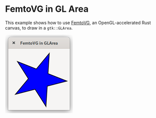 # FemtoVG in GL Area

This example shows how to use [FemtoVG](https://github.com/femtovg/femtovg), an
OpenGL-accelerated Rust canvas, to draw in a `gtk::GLArea`.

![Screenshot](screenshot.png)
